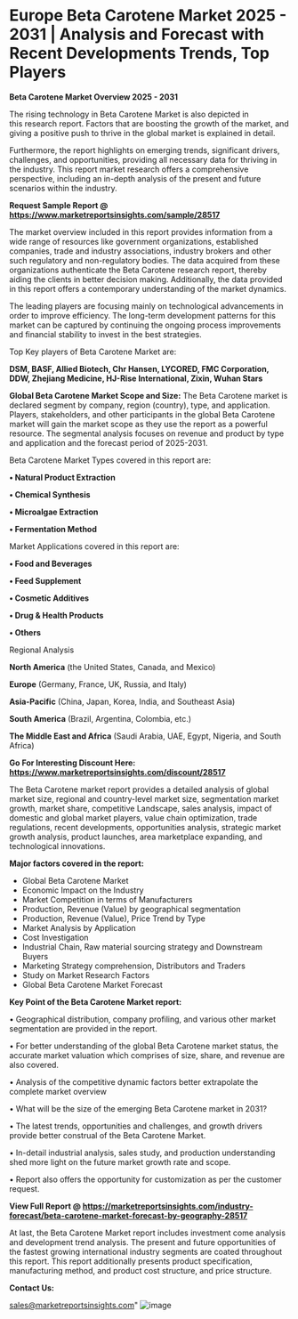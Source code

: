 # Europe Beta Carotene Market 2025 - 2031 | Analysis and Forecast with Recent Developments Trends, Top Players

<Strong> Beta Carotene Market Overview 2025 - 2031</strong>

The rising technology in Beta Carotene Market is also depicted in this research report. Factors that are boosting the growth of the market, and giving a positive push to thrive in the global market is explained in detail.

Furthermore, the report highlights on emerging trends, significant drivers, challenges, and opportunities, providing all necessary data for thriving in the industry. This report market research offers a comprehensive perspective, including an in-depth analysis of the present and future scenarios within the industry.

<strong>Request Sample Report @ <a href=https://www.marketreportsinsights.com/sample/28517>https://www.marketreportsinsights.com/sample/28517</a></strong>

The market overview included in this report provides information from a wide range of resources like government organizations, established companies, trade and industry associations, industry brokers and other such regulatory and non-regulatory bodies. The data acquired from these organizations authenticate the Beta Carotene research report, thereby aiding the clients in better decision making. Additionally, the data provided in this report offers a contemporary understanding of the market dynamics.

The leading players are focusing mainly on technological advancements in order to improve efficiency. The long-term development patterns for this market can be captured by continuing the ongoing process improvements and financial stability to invest in the best strategies.

Top Key players of Beta Carotene Market are:

<strong>DSM, BASF, Allied Biotech, Chr Hansen, LYCORED, FMC Corporation, DDW, Zhejiang Medicine, HJ-Rise International, Zixin, Wuhan Stars</strong>

<strong><b>Global Beta Carotene Market Scope and Size:</b></strong>
The Beta Carotene market is declared segment by company, region (country), type, and application. Players, stakeholders, and other participants in the global Beta Carotene market will gain the market scope as they use the report as a powerful resource. The segmental analysis focuses on revenue and product by type and application and the forecast period of 2025-2031.

Beta Carotene Market Types covered in this report are:

<strong>• Natural Product Extraction

• Chemical Synthesis

• Microalgae Extraction

• Fermentation Method</strong>

Market Applications covered in this report are:

<strong>• Food and Beverages

• Feed Supplement

• Cosmetic Additives

• Drug & Health Products

• Others</strong> 

Regional Analysis

<strong>North America</strong> (the United States, Canada, and Mexico)

<strong>Europe</strong> (Germany, France, UK, Russia, and Italy)

<strong>Asia-Pacific</strong> (China, Japan, Korea, India, and Southeast Asia)

<strong>South America</strong> (Brazil, Argentina, Colombia, etc.)

<strong>The Middle East and Africa</strong> (Saudi Arabia, UAE, Egypt, Nigeria, and South Africa)

<strong>Go For Interesting Discount Here: <a href=https://www.marketreportsinsights.com/discount/28517>https://www.marketreportsinsights.com/discount/28517</a></strong>

The Beta Carotene market report provides a detailed analysis of global market size, regional and country-level market size, segmentation market growth, market share, competitive Landscape, sales analysis, impact of domestic and global market players, value chain optimization, trade regulations, recent developments, opportunities analysis, strategic market growth analysis, product launches, area marketplace expanding, and technological innovations.

<strong><b>Major factors covered in the report:</b></strong>
<ul>
  <li>Global Beta Carotene Market </li>
  <li>Economic Impact on the Industry</li>
  <li>Market Competition in terms of Manufacturers</li>
  <li>Production, Revenue (Value) by geographical segmentation</li>
  <li>Production, Revenue (Value), Price Trend by Type</li>
  <li>Market Analysis by Application</li>
  <li>Cost Investigation</li>
  <li>Industrial Chain, Raw material sourcing strategy and Downstream Buyers</li>
  <li>Marketing Strategy comprehension, Distributors and Traders</li>
  <li>Study on Market Research Factors</li>
  <li>Global Beta Carotene Market Forecast</li>
</ul>

<strong><b>Key Point of the Beta Carotene Market report:</b></strong>

• Geographical distribution, company profiling, and various other market segmentation are provided in the report.

• For better understanding of the global Beta Carotene market status, the accurate market valuation which comprises of size, share, and revenue are also covered.

• Analysis of the competitive dynamic factors better extrapolate the complete market overview

• What will be the size of the emerging Beta Carotene market in 2031?

• The latest trends, opportunities and challenges, and growth drivers provide better construal of the Beta Carotene Market.

• In-detail industrial analysis, sales study, and production understanding shed more light on the future market growth rate and scope.

• Report also offers the opportunity for customization as per the customer request.

<strong><b>View Full Report @ <a href=https://marketreportsinsights.com/industry-forecast/beta-carotene-market-forecast-by-geography-28517>https://marketreportsinsights.com/industry-forecast/beta-carotene-market-forecast-by-geography-28517</a></b></strong>


At last, the Beta Carotene Market report includes investment come analysis and development trend analysis. The present and future opportunities of the fastest growing international industry segments are coated throughout this report. This report additionally presents product specification, manufacturing method, and product cost structure, and price structure.

<strong>Contact Us:</strong>

sales@marketreportsinsights.com"
![image](https://github.com/user-attachments/assets/9da5ae6b-b1b6-4e8b-820c-c735c54e7712)
